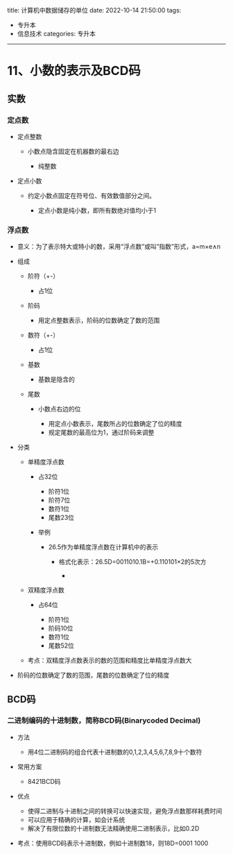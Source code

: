 title: 计算机中数据储存的单位
date: 2022-10-14 21:50:00
tags: 

- 专升本
- 信息技术
categories: 专升本 

---

# 11、小数的表示及BCD码

<!--more-->

## 实数


### 定点数


- 定点整数

	- 小数点隐含固定在机器数的最右边

		- 纯整数

- 定点小数

	- 约定小数点固定在符号位、有效数值部分之间。

		- 定点小数是纯小数，即所有数绝对值均小于1

### 浮点数

- 意义：为了表示特大或特小的数，采用“浮点数”或叫“指数”形式，a=m×e∧n
- 组成

	- 阶符（+-）

		- 占1位

	- 阶码

		- 用定点整数表示，阶码的位数确定了数的范围

	- 数符（+-）

		- 占1位

	- 基数

		- 基数是隐含的

	- 尾数

		- 小数点右边的位

			- 用定点小数表示，尾数所占的位数确定了位的精度
			- 规定尾数的最高位为1，通过阶码来调整

- 分类

	- 单精度浮点数

		- 占32位

			- 阶符1位
			- 阶符7位
			- 数符1位
			- 尾数23位

		- 举例

			- 26.5作为单精度浮点数在计算机中的表示

				- 格式化表示：26.5D=0011010.1B=+0.110101×2的5次方

					- 

	- 双精度浮点数

		- 占64位

			- 阶符1位
			- 阶码10位
			- 数符1位
			- 尾数52位

	- 考点：双精度浮点数表示的数的范围和精度比单精度浮点数大

- 阶码的位数确定了数的范围，尾数的位数确定了位的精度

## BCD码

### 二进制编码的十进制数，简称BCD码(Binarycoded Decimal)

- 方法

	- 用4位二进制码的组合代表十进制数的0,1,2,3,4,5,6,7,8,9十个数符

- 常用方案

	- 8421BCD码

- 优点

	- 使得二进制与十进制之间的转换可以快速实现，避免浮点数那样耗费时间
	- 可以应用于精确的计算，如会计系统
	- 解决了有限位数的十进制数无法精确使用二进制表示，比如0.2D

- 考点：使用BCD码表示十进制数，例如十进制数18，则18D=0001 1000

